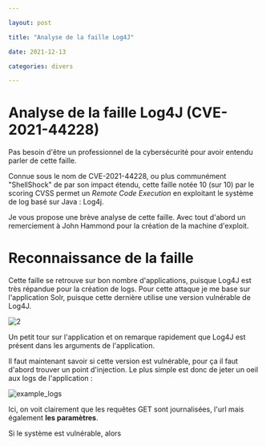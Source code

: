 ```yaml
---

layout: post

title: "Analyse de la faille Log4J"

date: 2021-12-13

categories: divers

---
```


# Analyse de la faille Log4J (CVE-2021-44228)

Pas besoin d'être un professionnel de la cybersécurité pour avoir entendu parler de cette faille.

Connue sous le nom de CVE-2021-44228, ou plus communément "ShellShock" de par son impact étendu, cette faille notée 10 (sur 10) par le scoring CVSS permet un _Remote Code Execution_ en exploitant le système de log basé sur Java : Log4j.

Je vous propose une brève analyse de cette faille. Avec tout d'abord un remerciement à John Hammond pour la création de la machine d'exploit.

# Reconnaissance de la faille

Cette faille se retrouve sur bon nombre d'applications, puisque Log4J est très répandue pour la création de logs. Pour cette attaque je me base sur l'application Solr, puisque cette dernière utilise une version vulnérable de Log4J.

![2](https://user-images.githubusercontent.com/16634117/145869688-87433bd9-c133-41de-bd0d-43588d5e01a1.PNG)

Un petit tour sur l'application et on remarque rapidement que Log4J est présent dans les arguments de l'application. 

Il faut maintenant savoir si cette version est vulnérable, pour ça il faut d'abord trouver un point d'injection. Le plus simple est donc de jeter un oeil aux logs de l'application :

![example_logs](https://user-images.githubusercontent.com/16634117/145869966-14f8f7bf-995c-470a-a6e8-dc4a334a5edb.png)

Ici, on voit clairement que les requêtes GET sont journalisées, l'url mais également **les paramètres**.

Si le système est vulnérable, alors 
